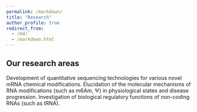 ```yaml
---
permalink: /markdown/
title: "Research"
author_profile: true
redirect_from: 
  - /md/
  - /markdown.html
---
```


## Our research areas
Development of quantitative sequencing technologies for various novel mRNA chemical modifications.
Elucidation of the molecular mechanisms of RNA modifications (such as m6Am, Ψ) in physiological states and disease progression.
Investigation of biological regulatory functions of non-coding RNAs (such as tRNA).

